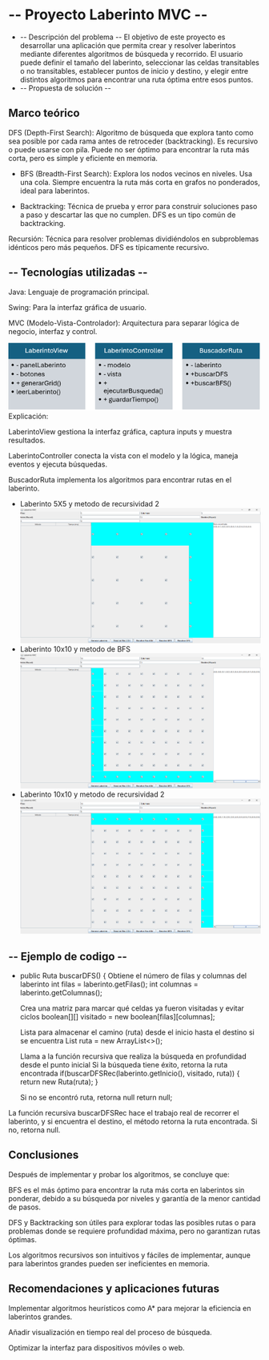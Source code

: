 # -- Proyecto Laberinto MVC --
* -- Descripción del problema --
El objetivo de este proyecto es desarrollar una aplicación que permita crear y resolver laberintos mediante diferentes algoritmos de búsqueda y recorrido. El usuario puede definir el tamaño del laberinto, seleccionar las celdas transitables o no transitables, establecer puntos de inicio y destino, y elegir entre distintos algoritmos para encontrar una ruta óptima entre esos puntos. 
* -- Propuesta de solución --
## Marco teórico 
DFS (Depth-First Search):
Algoritmo de búsqueda que explora tanto como sea posible por cada rama antes de retroceder (backtracking). Es recursivo o puede usarse con pila. Puede no ser óptimo para encontrar la ruta más corta, pero es simple y eficiente en memoria.

* BFS (Breadth-First Search): 
Explora los nodos vecinos en niveles. Usa una cola. Siempre encuentra la ruta más corta en grafos no ponderados, ideal para laberintos.

* Backtracking: 
Técnica de prueba y error para construir soluciones paso a paso y descartar las que no cumplen. DFS es un tipo común de backtracking.

Recursión:
Técnica para resolver problemas dividiéndolos en subproblemas idénticos pero más pequeños. DFS es típicamente recursivo.

## -- Tecnologías utilizadas -- 
Java: Lenguaje de programación principal.

Swing: Para la interfaz gráfica de usuario.

MVC (Modelo-Vista-Controlador): Arquitectura para separar lógica de negocio, interfaz y control.

![alt text](image.png)
Explicación:

LaberintoView gestiona la interfaz gráfica, captura inputs y muestra resultados.

LaberintoController conecta la vista con el modelo y la lógica, maneja eventos y ejecuta búsquedas.

BuscadorRuta implementa los algoritmos para encontrar rutas en el laberinto.
* Laberinto 5X5 y metodo de recursividad 2 
![alt text](image-1.png)
* Laberinto 10x10 y metodo de BFS
![alt text](image-2.png)
* Laberinto 10x10 y metodo de recursividad 2 
![alt text](image-3.png)
 
## -- Ejemplo de codigo -- 
* public Ruta buscarDFS() {
     Obtiene el número de filas y columnas del laberinto
    int filas = laberinto.getFilas();
    int columnas = laberinto.getColumnas();

     Crea una matriz para marcar qué celdas ya fueron visitadas y evitar ciclos
    boolean[][] visitado = new boolean[filas][columnas];

     Lista para almacenar el camino (ruta) desde el inicio hasta el destino si se encuentra
    List<Punto> ruta = new ArrayList<>();

     Llama a la función recursiva que realiza la búsqueda en profundidad desde el punto inicial
     Si la búsqueda tiene éxito, retorna la ruta encontrada
    if(buscarDFSRec(laberinto.getInicio(), visitado, ruta)) {
        return new Ruta(ruta);
    }

     Si no se encontró ruta, retorna null
    return null;



La función recursiva buscarDFSRec hace el trabajo real de recorrer el laberinto, y si encuentra el destino, el método retorna la ruta encontrada. Si no, retorna null.
## Conclusiones
Después de implementar y probar los algoritmos, se concluye que:

BFS es el más óptimo para encontrar la ruta más corta en laberintos sin ponderar, debido a su búsqueda por niveles y garantía de la menor cantidad de pasos.

DFS y Backtracking son útiles para explorar todas las posibles rutas o para problemas donde se requiere profundidad máxima, pero no garantizan rutas óptimas.

Los algoritmos recursivos son intuitivos y fáciles de implementar, aunque para laberintos grandes pueden ser ineficientes en memoria.

## Recomendaciones y aplicaciones futuras
Implementar algoritmos heurísticos como A* para mejorar la eficiencia en laberintos grandes.

Añadir visualización en tiempo real del proceso de búsqueda.

Optimizar la interfaz para dispositivos móviles o web.